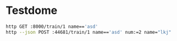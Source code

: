 # Testdome

```bash
http GET :8000/train/1 name=='asd'
http --json POST :44681/train/1 name=='asd' num:=2 name="lkj"
```
